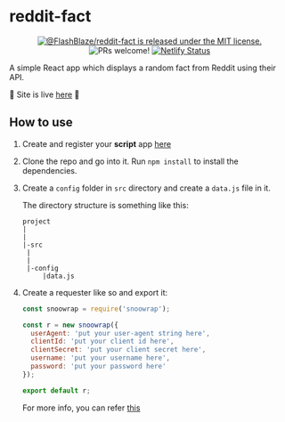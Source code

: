 # reddit-fact

<p align="center">
  <a href="https://github.com/FlashBlaze/reddit-fact/blob/master/LICENSE">
    <img src="https://img.shields.io/badge/license-MIT-blue.svg" alt="@FlashBlaze/reddit-fact is released under the MIT license." />
  </a>
  <img src="https://img.shields.io/badge/PRs-welcome-brightgreen.svg" alt="PRs welcome!" />
  <a href="https://app.netlify.com/sites/reddit-fact/deploys">
      <img src="https://api.netlify.com/api/v1/badges/adbfab56-08f1-43ee-b97d-25b17ea64c49/deploy-status" alt="Netlify Status" />
    </a>
</p>

A simple React app which displays a random fact from Reddit using their API.

:tada: Site is live [here](https://reddit-fact.netlify.com) :tada:

## How to use

1. Create and register your **script** app [here](https://www.reddit.com/prefs/apps)
2. Clone the repo and go into it. Run `npm install` to install the dependencies.
3. Create a `config` folder in `src` directory and create a `data.js` file in it.

   The directory structure is something like this:

   ```
   project
   |
   |
   |-src
    |
    |
    |-config
        |data.js
   ```

4. Create a requester like so and export it:

   ```js
   const snoowrap = require('snoowrap');

   const r = new snoowrap({
     userAgent: 'put your user-agent string here',
     clientId: 'put your client id here',
     clientSecret: 'put your client secret here',
     username: 'put your username here',
     password: 'put your password here'
   });

   export default r;
   ```

   For more info, you can refer [this](https://github.com/not-an-aardvark/snoowrap#examples)

